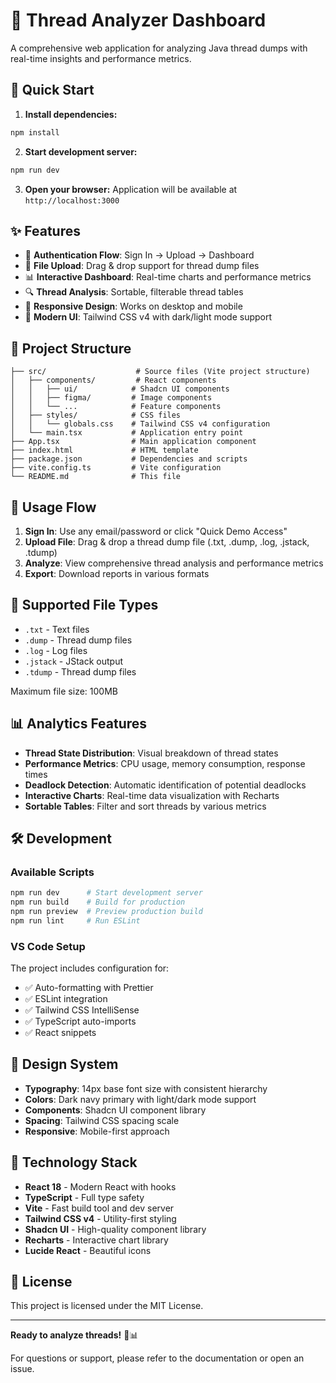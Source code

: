 # 🧵 Thread Analyzer Dashboard

A comprehensive web application for analyzing Java thread dumps with real-time insights and performance metrics.

## 🚀 Quick Start

1. **Install dependencies:**
```bash
npm install
```

2. **Start development server:**
```bash
npm run dev
```

3. **Open your browser:** Application will be available at `http://localhost:3000`

## ✨ Features

- 🔐 **Authentication Flow**: Sign In → Upload → Dashboard
- 📁 **File Upload**: Drag & drop support for thread dump files
- 📊 **Interactive Dashboard**: Real-time charts and performance metrics
- 🔍 **Thread Analysis**: Sortable, filterable thread tables
- 📱 **Responsive Design**: Works on desktop and mobile
- 🎨 **Modern UI**: Tailwind CSS v4 with dark/light mode support

## 📁 Project Structure

```
├── src/                    # Source files (Vite project structure)
│   ├── components/         # React components
│   │   ├── ui/            # Shadcn UI components
│   │   ├── figma/         # Image components
│   │   └── ...            # Feature components
│   ├── styles/            # CSS files
│   │   └── globals.css    # Tailwind CSS v4 configuration
│   └── main.tsx           # Application entry point
├── App.tsx                # Main application component
├── index.html             # HTML template
├── package.json           # Dependencies and scripts
├── vite.config.ts         # Vite configuration
└── README.md              # This file
```

## 🎯 Usage Flow

1. **Sign In**: Use any email/password or click "Quick Demo Access"
2. **Upload File**: Drag & drop a thread dump file (.txt, .dump, .log, .jstack, .tdump)
3. **Analyze**: View comprehensive thread analysis and performance metrics
4. **Export**: Download reports in various formats

## 🔧 Supported File Types

- `.txt` - Text files
- `.dump` - Thread dump files  
- `.log` - Log files
- `.jstack` - JStack output
- `.tdump` - Thread dump files

Maximum file size: 100MB

## 📊 Analytics Features

- **Thread State Distribution**: Visual breakdown of thread states
- **Performance Metrics**: CPU usage, memory consumption, response times
- **Deadlock Detection**: Automatic identification of potential deadlocks
- **Interactive Charts**: Real-time data visualization with Recharts
- **Sortable Tables**: Filter and sort threads by various metrics

## 🛠️ Development

### Available Scripts

```bash
npm run dev      # Start development server
npm run build    # Build for production  
npm run preview  # Preview production build
npm run lint     # Run ESLint
```

### VS Code Setup

The project includes configuration for:
- ✅ Auto-formatting with Prettier
- ✅ ESLint integration
- ✅ Tailwind CSS IntelliSense
- ✅ TypeScript auto-imports
- ✅ React snippets

## 🎨 Design System

- **Typography**: 14px base font size with consistent hierarchy
- **Colors**: Dark navy primary with light/dark mode support
- **Components**: Shadcn UI component library
- **Spacing**: Tailwind CSS spacing scale
- **Responsive**: Mobile-first approach

## 🔗 Technology Stack

- **React 18** - Modern React with hooks
- **TypeScript** - Full type safety
- **Vite** - Fast build tool and dev server
- **Tailwind CSS v4** - Utility-first styling
- **Shadcn UI** - High-quality component library
- **Recharts** - Interactive chart library
- **Lucide React** - Beautiful icons

## 📝 License

This project is licensed under the MIT License.

---

**Ready to analyze threads!** 🧵📊

For questions or support, please refer to the documentation or open an issue.